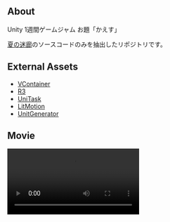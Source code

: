 ## About

Unity 1週間ゲームジャム お題「かえす」

[夏の迷廊](https://unityroom.com/games/natsu-no-meiro)のソースコードのみを抽出したリポジトリです。


## External Assets

- [VContainer](https://github.com/hadashiA/VContainer)
- [R3](https://github.com/Cysharp/R3)
- [UniTask](https://github.com/Cysharp/UniTask)
- [LitMotion](https://github.com/AnnulusGames/LitMotion)
- [UnitGenerator](https://github.com/Cysharp/UnitGenerator)

## Movie

<video src="https://github.com/user-attachments/assets/500e0b9c-f598-4e1d-9a74-e6e420926d3f">

